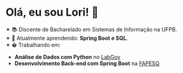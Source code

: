 # Olá, eu sou Lori! 👋  
✶ 📚 Discente de Bacharelado em Sistemas de Informação na UFPB.  
✶ 🌱 Atualmente aprendendo: **Spring Boot e SQL**.  
✶ � Trabalhando em:  
   - **Análise de Dados com Python** no [LabGov](https://www.ufpb.br/labgov)  
   - **Desenvolvimento Back-end com Spring Boot** na [FAPESQ](https://fapesq.rpp.br/)
